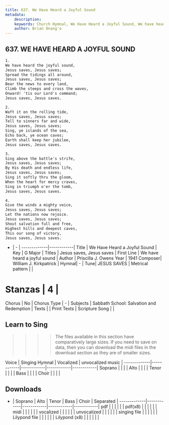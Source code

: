 ```yaml
---
title: 637. We Have Heard a Joyful Sound
metadata:
    description: 
    keywords: Church Hymnal, We Have Heard a Joyful Sound, We have heard a joyful sound, Jesus saves, Jesus saves
    author: Brian Onang'o
---
```



## 637. WE HAVE HEARD A JOYFUL SOUND

```txt
1.
We have heard the joyful sound, 
Jesus saves, Jesus saves; 
Spread the tidings all around, 
Jesus saves, Jesus saves; 
Bear the news to every land, 
Climb the steeps and cross the waves, 
Onward! 'tis our Lord's command; 
Jesus saves, Jesus saves. 

2.
Waft it on the rolling tide, 
Jesus saves, Jesus saves; 
Tell to sinners far and wide, 
Jesus saves, Jesus saves; 
Sing, ye islands of the sea, 
Echo back, ye ocean caves; 
Earth shall keep her jubilee, 
Jesus saves, Jesus saves. 

3.
Sing above the battle's strife, 
Jesus saves, Jesus saves; 
By His death and endless life, 
Jesus saves, Jesus saves; 
Sing it softly thru the gloom, 
When the heart for mercy craves, 
Sing in triumph o'er the tomb, 
Jesus saves, Jesus saves. 

4.
Give the winds a mighty voice, 
Jesus saves, Jesus saves; 
Let the nations now rejoice. 
Jesus saves, Jesus saves; 
Shout salvation full and free, 
Highest hills and deepest caves, 
This our song of victory, 
Jesus saves, Jesus saves.
```

- |   -  |
-------------|------------|
Title | We Have Heard a Joyful Sound |
Key | G Major |
Titles | Jesus saves, Jesus saves |
First Line | We have heard a joyful sound |
Author | Priscilla J. Owens
Year | 1941
Composer| William J. Kirkpatrick |
Hymnal|  - |
Tune| JESUS SAVES |
Metrical pattern | |
# Stanzas | 4 |
Chorus | No |
Chorus Type | - |
Subjects | Sabbath School: Salvation and Redemption |
Texts |  |
Print Texts | 
Scripture Song |  |
  
## Learn to Sing

>>>> The files available in this section have comparatively large sizes. If you need to save on data, then you can download the midi files in the download section as they are of smaller sizes.

Voice |  Singing Hymnal | Vocalized | unvocalized music |
-------------|------------|------------|------------|------------|
Soprano | | | |
Alto | | | |
Tenor | | | |
Bass | | | |
Choir | | | |

## Downloads

- |  Soprano | Alto | Tenor | Bass | Choir | Separated |
-------------|------------|------------|------------|------------|
pdf | | | | | |
pdf(x8) | | | | | |
midi | | | | | |
vocalized | | | | | |
unvocalized | | | | | |
singing file | | | | | |
Lilypond file | | | | | |
Lilypond (x8) | | | | | |
  